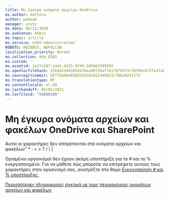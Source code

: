 ```yaml
---
title: Μη έγκυρα ονόματα αρχείων OneDrive
ms.author: matteva
author: pebaum
manager: scotv
ms.date: 04/21/2020
ms.audience: Admin
ms.topic: article
ms.service: o365-administration
ROBOTS: NOINDEX, NOFOLLOW
localization_priority: Normal
ms.collection: Adm_O365
ms.custom: ''
ms.assetid: 1e27cb97-e3e5-4533-9f49-585b63399fb5
ms.openlocfilehash: 2564d25d9385e629ead0fd5af7e178f9d73cfd766c672fa31abc493185786c76
ms.sourcegitcommit: b5f7da89a650d2915dc652449623c78be6247175
ms.translationtype: MT
ms.contentlocale: el-GR
ms.lasthandoff: 08/05/2021
ms.locfileid: "54088108"
---
```

# <a name="invalid-file-and-folder-names-in-onedrive-and-sharepoint"></a>Μη έγκυρα ονόματα αρχείων και φακέλων OneDrive και SharePoint

Αυτοί οι χαρακτήρες δεν επιτρέπονται στα ονόματα αρχείων και φακέλων" \* : \< \> ? / \ | 
  
Ορισμένοι οργανισμοί δεν έχουν ακόμη υποστήριξη για το # και το % ενεργοποιημένο. Για να μάθετε πώς μπορείτε να επιτρέψετε αυτούς τους χαρακτήρες στον οργανισμό σας, ανατρέξτε στο θέμα [Ενεργοποίηση # και % υποστήριξης.](https://go.microsoft.com/fwlink/?linkid=862611) 
  
[Περισσότερες πληροφορίες σχετικά με τους περιορισμούς ονομάτων αρχείων και φακέλων](https://go.microsoft.com/fwlink/?linkid=866430)
  

